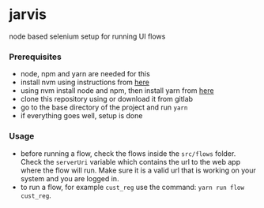 # jarvis

node based selenium setup for running UI flows


### Prerequisites

- node, npm and yarn are needed for this
- install nvm using instructions from [here](https://github.com/nvm-sh/nvm)
- using nvm install node and npm, then install yarn from [here](https://yarnpkg.com/lang/en/docs/install/#mac-stable)
- clone this repository using or download it from gitlab
- go to the base directory of the project and run `yarn`
- if everything goes well, setup is done


### Usage

- before running a flow, check the flows inside the `src/flows` folder. Check the `serverUri` variable which contains the url to the web app where the flow will run. Make sure it is a valid url that is working on your system and you are logged in.
- to run a flow, for example `cust_reg` use the command: `yarn run flow cust_reg`.
